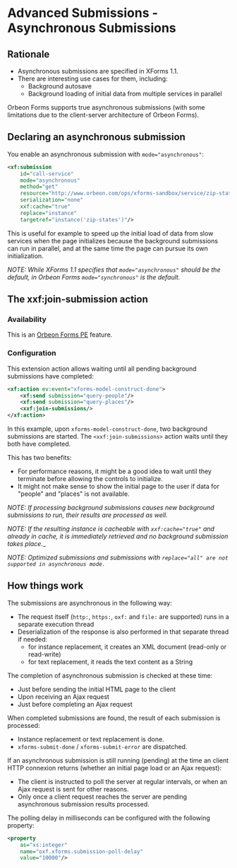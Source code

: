 # Advanced Submissions - Asynchronous Submissions

<!-- toc -->

## Rationale

* Asynchronous submissions are specified in XForms 1.1.
* There are interesting use cases for them, including:
    * Background autosave
    * Background loading of initial data from multiple services in parallel

Orbeon Forms supports true asynchronous submissions (with some limitations due to the client-server architecture of Orbeon Forms).

## Declaring an asynchronous submission

You enable an asynchronous submission with `mode="asynchronous"`:

```xml
<xf:submission 
    id="call-service" 
    mode="asynchronous"
    method="get" 
    resource="http://www.orbeon.com/ops/xforms-sandbox/service/zip-states"
    serialization="none" 
    xxf:cache="true"
    replace="instance" 
    targetref="instance('zip-states')"/>
```

This is useful for example to speed up the initial load of data from slow services when the page initializes because the background submissions can run in parallel, and at the same time the page can pursue its own initialization.

_NOTE: While XForms 1.1 specifies that `mode="asynchronous"` should be the default, in Orbeon Forms `mode="synchronous"` is the default._

## The xxf:join-submission action

### Availability

This is an [Orbeon Forms PE][1] feature.

### Configuration

This extension action allows waiting until all pending background submissions have completed:

```xml
<xf:action ev:event="xforms-model-construct-done">
    <xf:send submission="query-people"/>
    <xf:send submission="query-places"/>
    <xxf:join-submissions/>
</xf:action>
```

In this example, upon `xforms-model-construct-done`, two background submissions are started. The `<xxf:join-submissions>` action waits until they both have completed.

This has two benefits:

* For performance reasons, it might be a good idea to wait until they terminate before allowing the controls to initialize.
* It might not make sense to show the initial page to the user if data for "people" and "places" is not available.

_NOTE: If processing background submissions causes new background submissions to run, their results are processed as well._

_NOTE: If the resulting instance is cacheable with `xxf:cache="true"` and already in cache, it is immediately retrieved and no background submission takes place.__

_NOTE: Optimized submissions and submissions with `replace="all" are not supported in asynchronous mode.`_

## How things work

The submissions are asynchronous in the following way:

* The request itself (`http:`, `https:`, `oxf:` and `file:` are supported) runs in a separate execution thread
* Deserialization of the response is also performed in that separate thread if needed:
    * for instance replacement, it creates an XML document (read-only or read-write)
    * for text replacement, it reads the text content as a String

The completion of asynchronous submission is checked at these time:

* Just before sending the initial HTML page to the client
* Upon receiving an Ajax request
* Just before completing an Ajax request

When completed submissions are found, the result of each submission is processed:

* Instance replacement or text replacement is done.
* `xforms-submit-done` / `xforms-submit-error` are dispatched.

If an asynchronous submission is still running (pending) at the time an client HTTP connexion returns (whether an initial page load or an Ajax request):

* The client is instructed to poll the server at regular intervals, or when an Ajax request is sent for other reasons.
* Only once a client request reaches the server are pending asynchronous submission results processed.

The polling delay in milliseconds can be configured with the following property:

```xml
<property 
    as="xs:integer" 
    name="oxf.xforms.submission-poll-delay" 
    value="10000"/>
```

[1]: http://www.orbeon.com/download

